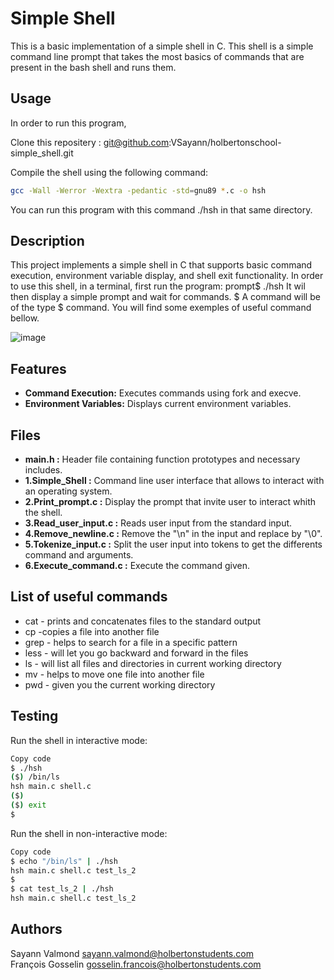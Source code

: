 # Simple Shell

This is a basic implementation of a simple shell in C. This shell is a simple command line prompt that takes the most basics of commands that are present in the bash shell and runs them.

## Usage

In order to run this program,

Clone this repositery : git@github.com:VSayann/holbertonschool-simple_shell.git

Compile the shell using the following command:

```bash
gcc -Wall -Werror -Wextra -pedantic -std=gnu89 *.c -o hsh
```
You can run this program with this command ./hsh in that same directory.

## Description

This project implements a simple shell in C that supports basic command execution, environment variable display, and shell exit functionality. In order to use this shell, in a terminal, first run the program:
prompt$ ./hsh
It wil then display a simple prompt and wait for commands.
$ 
A command will be of the type $ command.
You will find some exemples of useful command bellow.

![image](https://github.com/VSayann/holbertonschool-simple_shell/assets/141931123/d3447889-d482-416f-be25-c98e3cd02d6f)

## Features

- **Command Execution:** Executes commands using fork and execve.
- **Environment Variables:** Displays current environment variables.

## Files

- **main.h :** Header file containing function prototypes and necessary includes.
- **1.Simple_Shell :** Command line user interface that allows to interact with an operating system.
- **2.Print_prompt.c :** Display the prompt that invite user to interact whith the shell.
- **3.Read_user_input.c :** Reads user input from the standard input.
- **4.Remove_newline.c :** Remove the "\n" in the input and replace by "\0".
- **5.Tokenize_input.c :** Split the user input into tokens to get the differents command and arguments.
- **6.Execute_command.c :** Execute the command given.

## List of useful commands

- cat - prints and concatenates files to the standard output
- cp -copies a file into another file
- grep - helps to search for a file in a specific pattern
- less - will let you go backward and forward in the files
- ls - will list all files and directories in current working directory
- mv - helps to move one file into another file
- pwd - given you the current working directory

## Testing

Run the shell in interactive mode:

```bash
Copy code
$ ./hsh
($) /bin/ls
hsh main.c shell.c
($)
($) exit
$
```

Run the shell in non-interactive mode:

```bash
Copy code
$ echo "/bin/ls" | ./hsh
hsh main.c shell.c test_ls_2
$
$ cat test_ls_2 | ./hsh
hsh main.c shell.c test_ls_2
```

## Authors

Sayann Valmond <sayann.valmond@holbertonstudents.com><br />
François Gosselin <gosselin.francois@holbertonstudents.com>
